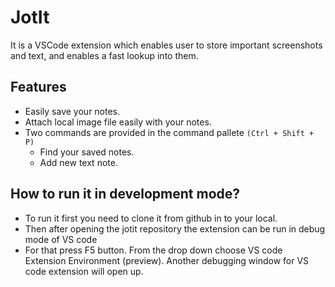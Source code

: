 # JotIt

It is a VSCode extension which enables user to store important screenshots and text, and enables a fast lookup into them.

## Features

-   Easily save your notes.
-   Attach local image file easily with your notes.
-   Two commands are provided in the command pallete `(Ctrl + Shift + P)`
    -   Find your saved notes.
    -   Add new text note.

## How to run it in development mode?

-   To run it first you need to clone it from github in to your local.
-   Then after opening the jotit repository the extension can be run in debug mode of VS code
-   For that press F5 button. From the drop down choose VS code Extension Environment (preview). Another debugging window for VS code extension will open up.
